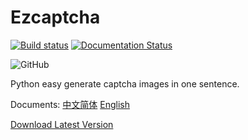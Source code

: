 # Ezcaptcha

[![Build status](https://carre1.visualstudio.com/Ezcaptcha/_apis/build/status/Ezcaptcha-Master-CI)](https://carre1.visualstudio.com/Ezcaptcha/_apis/build/status/Ezcaptcha-Master-CI?branchName=master)
[![Documentation Status](https://readthedocs.org/projects/ezcaptcha/badge/?version=latest)](https://ezcaptcha.readthedocs.io/en/latest/?badge=latest)

![GitHub](https://img.shields.io/github/license/JiangCX3/Ezcaptcha)


Python easy generate captcha images in one sentence.

Documents: 
[中文简体](https://ezcaptcha.readthedocs.io/zh_CN/latest/)
[English](https://ezcaptcha.readthedocs.io/zh_CN/latest/)

[Download Latest Version](https://github.com/JiangCX3/Ezcaptcha/releases/latest)
